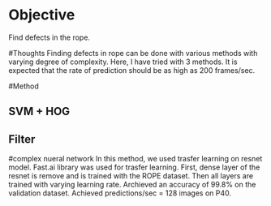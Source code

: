 # Objective
Find defects in the rope.

#Thoughts
Finding defects in rope can be done with various methods with varying degree of complexity. Here, I have tried with 3 methods. 
It is expected that the rate of prediction should be as high as 200 frames/sec. 

#Method
## SVM + HOG
## Filter 

#complex nueral network
In this method, we used trasfer learning on resnet model.
Fast.ai library was used for trasfer learning.
First, dense layer of the resnet is remove and is trained with the ROPE dataset.
Then all layers are trained with varying learning rate. 
Archieved an accuracy of 99.8% on the validation dataset. 
Achieved predictions/sec = 128 images on P40. 

